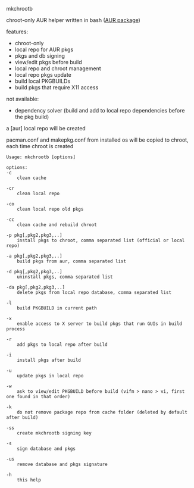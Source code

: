 mkchrootb

chroot-only AUR helper written in bash ([AUR package](https://aur.archlinux.org/packages/mkchrootb))

features:
- chroot-only
- local repo for AUR pkgs
- pkgs and db signing
- view/edit pkgs before build
- local repo and chroot management
- local repo pkgs update
- build local PKGBUILDs
- build pkgs that require X11 access

not available:
- dependency solver (build and add to local repo dependencies before the pkg build)


a \[aur\] local repo will be created

pacman.conf and makepkg.conf from installed os will be copied to chroot, each time chroot is created

```
Usage: mkchrootb [options]

options:
-c
    clean cache

-cr
    clean local repo

-co
    clean local repo old pkgs

-cc
    clean cache and rebuild chroot

-p pkg[,pkg2,pkg3,..]
    install pkgs to chroot, comma separated list (official or local repo)

-a pkg[,pkg2,pkg3,..]
    build pkgs from aur, comma separated list

-d pkg[,pkg2,pkg3,..]
    uninstall pkgs, comma separated list

-da pkg[,pkg2,pkg3,..]
    delete pkgs from local repo database, comma separated list

-l
    build PKGBUILD in current path

-x
    enable access to X server to build pkgs that run GUIs in build process

-r
    add pkgs to local repo after build

-i
    install pkgs after build

-u
    update pkgs in local repo

-w
    ask to view/edit PKGBUILD before build (vifm > nano > vi, first one found in that order)

-k
    do not remove package repo from cache folder (deleted by default after build)

-ss
    create mkchrootb signing key

-s
    sign database and pkgs

-us
    remove database and pkgs signature

-h
    this help
```
